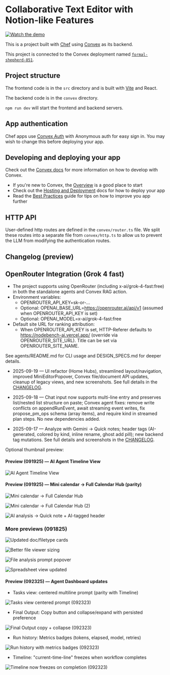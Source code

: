 # Collaborative Text Editor with Notion-like Features

[![Watch the demo](https://img.youtube.com/vi/XRYUUDNh4GQ/hqdefault.jpg)](https://www.youtube.com/watch?v=XRYUUDNh4GQ)

This is a project built with [Chef](https://chef.convex.dev) using [Convex](https://convex.dev) as its backend.

This project is connected to the Convex deployment named [`formal-shepherd-851`](https://dashboard.convex.dev/d/formal-shepherd-851).

## Project structure

The frontend code is in the `src` directory and is built with [Vite](https://vitejs.dev/) and React.

The backend code is in the `convex` directory.

`npm run dev` will start the frontend and backend servers.

## App authentication

Chef apps use [Convex Auth](https://auth.convex.dev/) with Anonymous auth for easy sign in. You may wish to change this before deploying your app.

## Developing and deploying your app

Check out the [Convex docs](https://docs.convex.dev/) for more information on how to develop with Convex.
* If you're new to Convex, the [Overview](https://docs.convex.dev/understanding/) is a good place to start
* Check out the [Hosting and Deployment](https://docs.convex.dev/production/) docs for how to deploy your app
* Read the [Best Practices](https://docs.convex.dev/understanding/best-practices/) guide for tips on how to improve you app further

## HTTP API

User-defined http routes are defined in the `convex/router.ts` file. We split these routes into a separate file from `convex/http.ts` to allow us to prevent the LLM from modifying the authentication routes.


## Changelog (preview)

## OpenRouter Integration (Grok 4 fast)

- The project supports using OpenRouter (including x-ai/grok-4-fast:free) in both the standalone agents and Convex RAG action.
- Environment variables:
  - OPENROUTER_API_KEY=sk-or-...
  - Optional: OPENAI_BASE_URL=https://openrouter.ai/api/v1 (assumed when OPENROUTER_API_KEY is set)
  - Optional: OPENAI_MODEL=x-ai/grok-4-fast:free
- Default site URL for ranking attribution:
  - When OPENROUTER_API_KEY is set, HTTP-Referer defaults to https://nodebench-ai.vercel.app/ (override via OPENROUTER_SITE_URL). Title can be set via OPENROUTER_SITE_NAME.

See agents/README.md for CLI usage and DESIGN_SPECS.md for deeper details.


- 2025-09-19 — UI refactor (Home Hubs), streamlined layout/navigation, improved MiniEditorPopover, Convex file/document API updates, cleanup of legacy views, and new screenshots. See full details in the [CHANGELOG](./CHANGELOG.md).

- 2025-09-18 — Chat input now supports multi-line entry and preserves list/nested list structure on paste; Convex agent fixes: remove write conflicts on appendRunEvent, await streaming event writes, fix propose_pm_ops schema (array items), and require kind in streamed plan steps. No new dependencies added.
- 2025-09-17 — Analyze with Gemini → Quick notes; header tags (AI-generated, colored by kind, inline rename, ghost add pill); new backend tag mutations. See full details and screenshots in the [CHANGELOG](./CHANGELOG.md).

Optional thumbnail preview:

#### Preview (091925) — AI Agent Timeline View

![AI Agent Timeline View](./updated_screenshot/091925_preview_ai_agent_timeline_view.png)


#### Preview (091925) — Mini calendar → Full Calendar Hub (parity)

![Mini calendar → Full Calendar Hub](./updated_screenshot/091925_mini_calendar_full_calendar_hub.png)

![Mini calendar → Full Calendar Hub (2)](./updated_screenshot/091925_mini_calendar_full_calendar_hub_2.png)


![AI analysis → Quick note + AI-tagged header](./updated_screenshot/091725_ai_file_analysis_quick_note_ai_tagged.png)


### More previews (091825)

![Updated doc/filetype cards](./updated_screenshot/091825_updated_doc_filetype_cards_homepage.png)

![Better file viewer sizing](./updated_screenshot/091825_better_file_viewer_sizing.png)

![File analysis prompt popover](./updated_screenshot/091825_file_analysis_prompt_popover.png)

![Spreadsheet view updated](./updated_screenshot/091825_spreadsheet_view_updated.png)


#### Preview (092325) — Agent Dashboard updates

- Tasks view: centered multiline prompt (parity with Timeline)

![Tasks view centered prompt (092323)](./updated_screenshot/092323_dynamic_search_ai_agent_tasks_view_grid.png)

- Final Output: Copy button and collapse/expand with persisted preference

![Final Output copy + collapse (092323)](./updated_screenshot/092323_dynamic_search_ai_agent_timeline_view_expanded(1).png)

- Run history: Metrics badges (tokens, elapsed, model, retries)

![Run history with metrics badges (092323)](./updated_screenshot/092323_dynamic_search_ai_agent_timeline_view_expanded(2).png)

- Timeline: "current-time-line" freezes when workflow completes

![Timeline now freezes on completion (092323)](./updated_screenshot/092323_dynamic_search_ai_agent_timeline_view.png)
